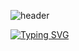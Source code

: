 ![header](https://capsule-render.vercel.app/api?type=wave&color=auto&height=300&section=header&text=jeon's%20workspace&fontSize=90)


[![Typing SVG](https://readme-typing-svg.demolab.com/전기준은%10C언어를%10씁니다=First+line+of+text;Second+line+of+text)](https://git.io/typing-svg)
